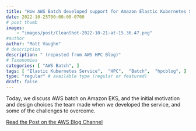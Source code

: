 ```yaml
---
title: "How AWS Batch developed support for Amazon Elastic Kubernetes Service"
date: 2022-10-25T00:00:00-0700
# post thumb
images:
    - "images/post/CleanShot-2022-10-21-at-15.36.47.png"
#author
author: "Matt Vaughn"
# description
description: " (reposted from AWS HPC Blog)"
# Taxonomies
categories: [ "AWS Batch", ]
tags: [ "Elastic Kubernetes Service",  "HPC",  "Batch",  "hpcblog", ]
type: "regular" # available type (regular or featured)
draft: false
---
```


Today, we discuss AWS batch on Amazon EKS, and the initial motivation and design choices the team made when we developed the service, and some of the challenges to overcome.

<a href="https://aws.amazon.com/blogs/hpc/how-aws-batch-developed-support-for-amazon-elastic-kubernetes-service/" class="btn btn-primary btn-lg active" role="button" aria-pressed="true" style="margin-top: 8px;">Read the Post on the AWS Blog Channel</a>